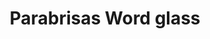 ---
title: "Parabrisas Word glass"
url: /mar-del-plata/parabrisas-word-glass/
shop: piezas de automóviles
---